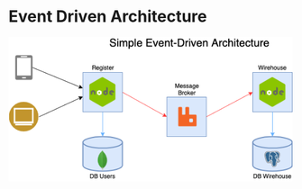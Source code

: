 # Event Driven Architecture

![Event Driven Architecture](https://raw.githubusercontent.com/adopabianko/event-driven-architecture/master/Simple%20Event-Driven%20Architecture.png)

